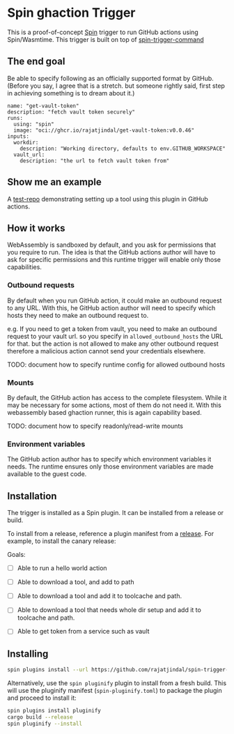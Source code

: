 # Spin ghaction Trigger

This is a proof-of-concept [Spin](https://github.com/fermyon/spin) trigger to run GitHub actions using Spin/Wasmtime. This trigger is built on top of [spin-trigger-command](https://github.com/fermyon/spin-trigger-command)

## The end goal

Be able to specify following as an officially supported format by GitHub. (Before you say, I agree that is a stretch. but someone rightly said, first step in achieving something is to dream about it.)

```
name: "get-vault-token"
description: "fetch vault token securely"
runs:
  using: "spin"
  image: "oci://ghcr.io/rajatjindal/get-vault-token:v0.0.46"
inputs:
  workdir:
    description: "Working directory, defaults to env.GITHUB_WORKSPACE"
  vault_url:
    description: "the url to fetch vault token from"

```

## Show me an example

A [test-repo](https://github.com/rajatjindal/wasm-actions/blob/main/.github/workflows/test.yml) demonstrating setting up a tool using this plugin in GitHub actions.

## How it works

WebAssembly is sandboxed by default, and you ask for permissions that you require to run. The idea is that the GitHub actions author will have to ask for specific permissions and this runtime trigger will enable only those capabilities. 

### Outbound requests

By default when you run GitHub action, it could make an outbound request to any URL. With this, he GitHub action author will need to specify which hosts they need to make an outbound request to. 

e.g. If you need to get a token from vault, you need to make an outbound request to your vault url. so you specify in `allowed_outbound_hosts` the URL for that. but the action is not allowed to make any other outbound request therefore a malicious action cannot send your credentials elsewhere.

TODO: document how to specify runtime config for allowed outbound hosts

### Mounts

By default, the GitHub action has access to the complete filesystem. While it may be necessary for some actions, most of them do not need it. With this webassembly based ghaction runner, this is again capability based.

TODO: document how to specify readonly/read-write mounts

### Environment variables

The GitHub action author has to specify which environment variables it needs. The runtime ensures only those environment variables are made available to the guest code.


## Installation

The trigger is installed as a Spin plugin. It can be installed from a release or build.

To install from a release, reference a plugin manifest from a [release](https://github.com/fermyon/spin-trigger-ghaction/releases). For example, to install the canary release:


Goals:

- [ ] Able to run a hello world action
- [ ] Able to download a tool, and add to path
- [ ] Able to download a tool and add it to toolcache and path.
- [ ] Able to download a tool that needs whole dir setup and add it to toolcache and path.
- [ ] Able to get token from a service such as vault


## Installing
```sh
spin plugins install --url https://github.com/rajatjindal/spin-trigger-ghaction/releases/download/canary/trigger-ghaction.json
```

Alternatively, use the `spin pluginify` plugin to install from a fresh build. This will use the pluginify manifest (`spin-pluginify.toml`) to package the plugin and proceed to install it:

```sh
spin plugins install pluginify
cargo build --release
spin pluginify --install
```
